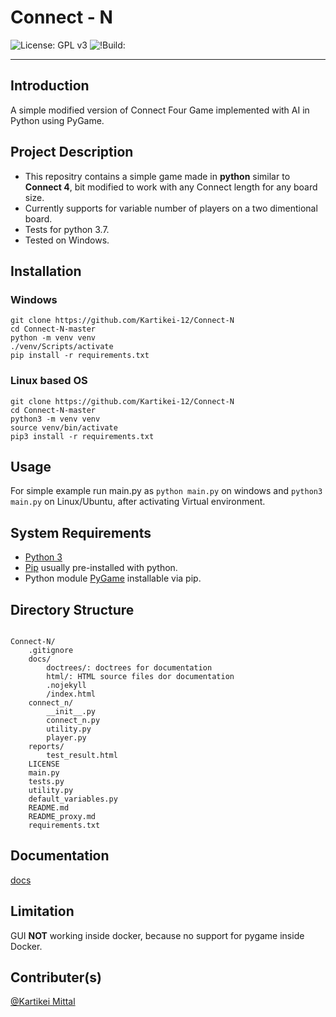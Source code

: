 # Connect - N

![License: GPL v3](https://img.shields.io/badge/License-GPLv3-blue.svg)
![!Build:](https://travis-ci.org/Kartikei-12/Connect-N.svg?branch=master)

<hr>

## Introduction

A simple modified version of Connect Four Game implemented with AI in Python using PyGame.

## Project Description

* This repositry contains a simple game made in **python** similar to **Connect 4**, bit modified to work with any Connect length for any board size.
* Currently supports for variable number of players on a two dimentional board.
* Tests for python 3.7.
* Tested on Windows.

## Installation

### Windows

    git clone https://github.com/Kartikei-12/Connect-N
    cd Connect-N-master
    python -m venv venv
    ./venv/Scripts/activate
    pip install -r requirements.txt

### Linux based OS

    git clone https://github.com/Kartikei-12/Connect-N
    cd Connect-N-master
    python3 -m venv venv
    source venv/bin/activate
    pip3 install -r requirements.txt

## Usage

For simple example run main.py as `python main.py` on windows and `python3 main.py` on Linux/Ubuntu, after activating Virtual environment. 

## System Requirements

* [Python 3](https://www.python.org/)
* [Pip](https://pypi.org/) usually pre-installed with python.
* Python module [PyGame](https://pypi.org/project/pygame/) installable via pip.

## Directory Structure

```

Connect-N/
    .gitignore
    docs/
        doctrees/: doctrees for documentation
        html/: HTML source files dor documentation
        .nojekyll
        /index.html
    connect_n/
        __init__.py
        connect_n.py
        utility.py
        player.py
    reports/
        test_result.html
    LICENSE
    main.py
    tests.py
    utility.py
    default_variables.py
    README.md
    README_proxy.md
    requirements.txt

```

## Documentation

[docs](https://kartikei-12.github.io/Connect-N/html/index.html)

## Limitation

GUI __NOT__ working inside docker, because no support for pygame inside Docker.

## Contributer(s)

[@Kartikei Mittal](https://github.com/Kartikei-12)
